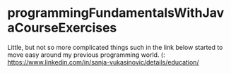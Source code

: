 # programmingFundamentalsWithJavaCourseExercises
Little, but not so more complicated things such in the link below started to move easy around my previous programming world. (: https://www.linkedin.com/in/sanja-vukasinovic/details/education/
